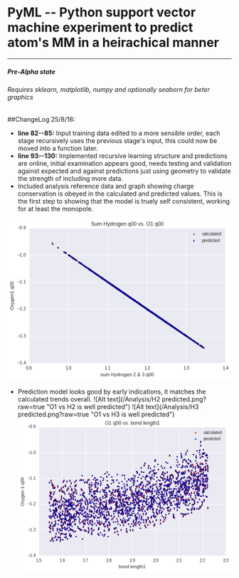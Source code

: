 # PyML -- Python support vector machine experiment to predict atom's MM in a heirachical manner
-------

##### Pre-Alpha state
###### Requires sklearn, matplotlib, numpy and optionally seaborn for beter graphics

##ChangeLog 25/8/16:
* **line 82--85:** Input training data edited to a more sensible order, each stage recursively uses the previous stage's input, this could now be moved into a function later.
* **line 93--130:** Implemented recursive learning structure and predictions are online, initial examination appears good, needs testing and validation against expected and against predictions just using geometry to validate the strength of including more data.
* Included analysis reference data and graph showing charge conservation is obeyed in the calculated and predicted values. This is the first step to showing that the model is truely self consistent, working for at least the monopole.


![Alt text](/Analysis/charge_conservation.png?raw=true "Charge is conserved")

* Prediction model looks good by early indications, it matches the calculated trends overall.
![Alt text](/Analysis/H2 predicted.png?raw=true "O1 vs H2 is well predicted")
![Alt text](/Analysis/H3 predicted.png?raw=true "O1 vs H3 is well predicted")
![Alt text](/Analysis/O1_q00_vs_geom.png?raw=true "O1 vs bondlen1 is well predicted")

